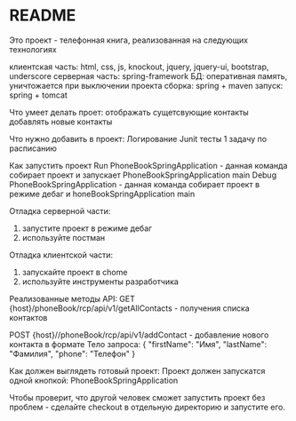 # README #

Это проект - телефонная книга, реализованная на следующих технологиях

клиентская часть: html, css, js, knockout, jquery, jquery-ui, bootstrap, underscore
серверная часть: spring-framework
БД: оперативная память, уничтожается при выключении проекта
сборка: spring + maven
запуск: spring + tomcat

Что умеет делать проет:
отображать сущетсвующие контакты
добавлять новые контакты

Что нужно добавить в проект:
Логирование 
Junit тесты
1 задачу по расписанию

Как запустить проект
Run PhoneBookSpringApplication - данная команда собирает проект и запускает PhoneBookSpringApplication main
Debug PhoneBookSpringApplication - данная команда собирает проект в режиме дебаг и honeBookSpringApplication main

Отладка серверной части:
1) запустите проект в режиме дебаг
2) используйте постман

Отладка клиентской части:
1) запускайте проект в chome
2) используйте инструменты разработчика

Реализованные методы API:
GET {host}/phoneBook/rcp/api/v1/getAllContacts - получения списка контактов

POST {host}//phoneBook/rcp/api/v1/addContact - добавление нового контакта в формате
Тело запроса:
{
 "firstName": "Имя",
 "lastName": "Фамилия",
 "phone": "Телефон"
}

Как должен выглядеть готовый проект:
Проект должен запускатся одной кнопкой: PhoneBookSpringApplication

Чтобы проверит, что другой человек сможет запустить проект без проблем - сделайте checkout в отдельную директорию и запустите его.
